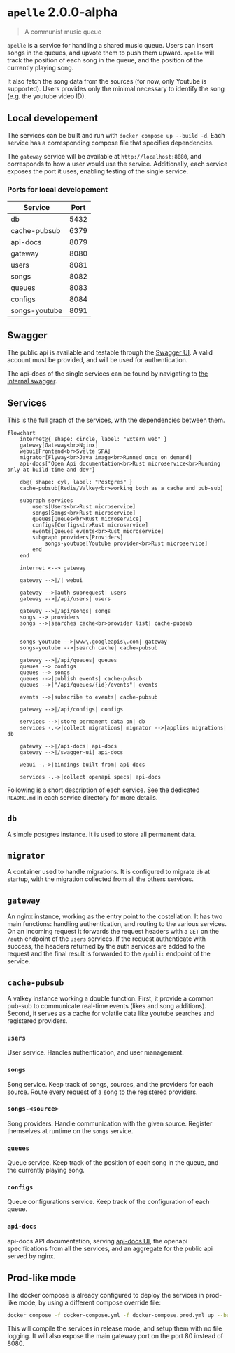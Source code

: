 # `apelle` 2.0.0-alpha

> A communist music queue

`apelle` is a service for handling a shared music queue. Users can insert songs
in the queues, and upvote them to push them upward. `apelle` will track the
position of each song in the queue, and the position of the currently playing
song.

It also fetch the song data from the sources (for now, only Youtube is
supported). Users provides only the minimal necessary to identify the song (e.g.
the youtube video ID).

## Local developement

The services can be built and run with `docker compose up --build -d`. Each
service has a corresponding compose file that specifies dependencies.

The `gateway` service will be available at `http://localhost:8080`, and
corresponds to how a user would use the service. Additionally, each service
exposes the port it uses, enabling testing of the single service.

### Ports for local developement

| Service       | Port |
|---------------|------|
| db            | 5432 |
| cache-pubsub  | 6379 |
| api-docs      | 8079 |
| gateway       | 8080 |
| users         | 8081 |
| songs         | 8082 |
| queues        | 8083 |
| configs       | 8084 |
| songs-youtube | 8091 |

## Swagger

The public api is available and testable through the [Swagger
UI](http://localhost:8080/swagger-ui). A valid account must be provided, and
will be used for authentication.

The api-docs of the single services can be found by navigating to [the internal
swagger](http://localhost:8079/swagger-ui).

## Services

This is the full graph of the services, with the dependencies between them.

```mermaid
flowchart
    internet@{ shape: circle, label: "Extern web" }
    gateway[Gateway<br>Nginx]
    webui[Frontend<br>Svelte SPA]
    migrator[Flyway<br>Java image<br>Runned once on demand]
    api-docs["Open Api documentation<br>Rust microservice<br>Running only at build-time and dev"]

    db@{ shape: cyl, label: "Postgres" }
    cache-pubsub[Redis/Valkey<br>working both as a cache and pub-sub]

    subgraph services
        users[Users<br>Rust microservice] 
        songs[Songs<br>Rust microservice] 
        queues[Queues<br>Rust microservice] 
        configs[Configs<br>Rust microservice] 
        events[Queues events<br>Rust microservice]
        subgraph providers[Providers]
            songs-youtube[Youtube provider<br>Rust microservice] 
        end
    end

    internet <--> gateway

    gateway -->|/| webui

    gateway -->|auth subrequest| users
    gateway -->|/api/users| users

    gateway -->|/api/songs| songs
    songs --> providers
    songs -->|searches cache<br>provider list| cache-pubsub


    songs-youtube -->|www\.googleapis\.com| gateway
    songs-youtube -->|search cache| cache-pubsub

    gateway -->|/api/queues| queues
    queues --> configs
    queues --> songs
    queues -->|publish events| cache-pubsub 
    queues -->|"/api/queues/{id}/events"| events

    events -->|subscribe to events| cache-pubsub

    gateway -->|/api/configs| configs

    services -->|store permanent data on| db
    services -.->|collect migrations| migrator -->|applies migrations| db

    gateway -->|/api-docs| api-docs
    gateway -->|/swagger-ui| api-docs

    webui -.->|bindings built from| api-docs

    services -.->|collect openapi specs| api-docs
```

Following is a short description of each service. See the dedicated `README.md`
in each service directory for more details.

## `db`
A simple postgres instance. It is used to store all permanent data.

## `migrator`
A container used to handle migrations. It is configured to migrate `db` at
startup, with the migration collected from all the others services.

## `gateway`
An nginx instance, working as the entry point to the costellation. It has two
main functions: handling authentication, and routing to the various services. On
an incoming request it forwards the request headers with a `GET` on the `/auth`
endpoint of the `users` services. If the request authenticate with success, the
headers returned by the auth services are added to the request and the final
result is forwarded to the `/public` endpoint of the service.

## `cache-pubsub`
A valkey instance working a double function. First, it provide a common pub-sub
to communicate real-time events (likes and song additions). Second, it serves as
a cache for volatile data like youtube searches and registered providers.

### `users`
User service. Handles authentication, and user management.

### `songs`
Song service. Keep track of songs, sources, and the providers for each source.
Route every request of a song to the registered providers.

### `songs-<source>`
Song providers. Handle communication with the given source. Register themselves
at runtime on the `songs` service.

### `queues`
Queue service. Keep track of the position of each song in the queue, and the
currently playing song.

### `configs`
Queue configurations service. Keep track of the configuration of each queue.

### `api-docs`
api-docs API documentation, serving [api-docs
UI](https://api-docs.io/tools/api-docs-ui/), the openapi specifications from all
the services, and an aggregate for the public api served by nginx.

## Prod-like mode

The docker compose is already configured to deploy the services in prod-like
mode, by using a different compose override file:
```bash
docker compose -f docker-compose.yml -f docker-compose.prod.yml up --build -d
```

This will compile the services in release mode, and setup them with no file
logging. It will also expose the main gateway port on the port 80 instead of
8080.